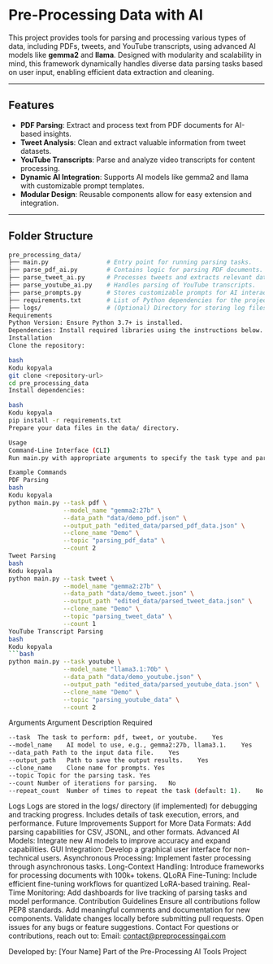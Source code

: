 # Pre-Processing Data with AI

This project provides tools for parsing and processing various types of data, including PDFs, tweets, and YouTube transcripts, using advanced AI models like **gemma2** and **llama**. Designed with modularity and scalability in mind, this framework dynamically handles diverse data parsing tasks based on user input, enabling efficient data extraction and cleaning.

---

## Features

- **PDF Parsing**: Extract and process text from PDF documents for AI-based insights.  
- **Tweet Analysis**: Clean and extract valuable information from tweet datasets.  
- **YouTube Transcripts**: Parse and analyze video transcripts for content processing.  
- **Dynamic AI Integration**: Supports AI models like gemma2 and llama with customizable prompt templates.  
- **Modular Design**: Reusable components allow for easy extension and integration.  

---

## Folder Structure

```bash
pre_processing_data/
├── main.py                # Entry point for running parsing tasks.
├── parse_pdf_ai.py        # Contains logic for parsing PDF documents.
├── parse_tweet_ai.py      # Processes tweets and extracts relevant data.
├── parse_youtube_ai.py    # Handles parsing of YouTube transcripts.
├── parse_prompts.py       # Stores customizable prompts for AI interactions.
├── requirements.txt       # List of Python dependencies for the project.
├── logs/                  # (Optional) Directory for storing log files.
Requirements
Python Version: Ensure Python 3.7+ is installed.
Dependencies: Install required libraries using the instructions below.
Installation
Clone the repository:

bash
Kodu kopyala
git clone <repository-url>
cd pre_processing_data
Install dependencies:

bash
Kodu kopyala
pip install -r requirements.txt
Prepare your data files in the data/ directory.

Usage
Command-Line Interface (CLI)
Run main.py with appropriate arguments to specify the task type and parameters.

Example Commands
PDF Parsing
bash
Kodu kopyala
python main.py --task pdf \
               --model_name "gemma2:27b" \
               --data_path "data/demo_pdf.json" \
               --output_path "edited_data/parsed_pdf_data.json" \
               --clone_name "Demo" \
               --topic "parsing_pdf_data" \
               --count 2
Tweet Parsing
bash
Kodu kopyala
python main.py --task tweet \
               --model_name "gemma2:27b" \
               --data_path "data/demo_tweet.json" \
               --output_path "edited_data/parsed_tweet_data.json" \
               --clone_name "Demo" \
               --topic "parsing_tweet_data" \
               --count 1
YouTube Transcript Parsing
bash
Kodu kopyala
```bash
python main.py --task youtube \
               --model_name "llama3.1:70b" \
               --data_path "data/demo_youtube.json" \
               --output_path "edited_data/parsed_youtube_data.json" \
               --clone_name "Demo" \
               --topic "parsing_youtube_data" \
               --count 2
```
Arguments
Argument	Description	Required
```bash
--task	The task to perform: pdf, tweet, or youtube.	Yes
--model_name	AI model to use, e.g., gemma2:27b, llama3.1.	Yes
--data_path	Path to the input data file.	Yes
--output_path	Path to save the output results.	Yes
--clone_name	Clone name for prompts.	Yes
--topic	Topic for the parsing task.	Yes
--count	Number of iterations for parsing.	No
--repeat_count	Number of times to repeat the task (default: 1).	No
```
Logs
Logs are stored in the logs/ directory (if implemented) for debugging and tracking progress.
Includes details of task execution, errors, and performance.
Future Improvements
Support for More Data Formats: Add parsing capabilities for CSV, JSONL, and other formats.
Advanced AI Models: Integrate new AI models to improve accuracy and expand capabilities.
GUI Integration: Develop a graphical user interface for non-technical users.
Asynchronous Processing: Implement faster processing through asynchronous tasks.
Long-Context Handling: Introduce frameworks for processing documents with 100k+ tokens.
QLoRA Fine-Tuning: Include efficient fine-tuning workflows for quantized LoRA-based training.
Real-Time Monitoring: Add dashboards for live tracking of parsing tasks and model performance.
Contribution Guidelines
Ensure all contributions follow PEP8 standards.
Add meaningful comments and documentation for new components.
Validate changes locally before submitting pull requests.
Open issues for any bugs or feature suggestions.
Contact
For questions or contributions, reach out to:
Email: contact@preprocessingai.com

Developed by: [Your Name]
Part of the Pre-Processing AI Tools Project